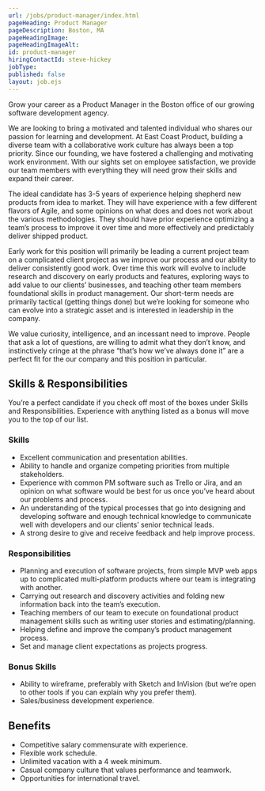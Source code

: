 ```yaml
---
url: /jobs/product-manager/index.html
pageHeading: Product Manager
pageDescription: Boston, MA
pageHeadingImage:
pageHeadingImageAlt:
id: product-manager
hiringContactId: steve-hickey
jobType:
published: false
layout: job.ejs
---
```


<p>Grow your career as a Product Manager in the Boston office of our growing software development agency.</p>

<p>We are looking to bring a motivated and talented individual who shares our passion for learning and development. At East Coast Product, building a diverse team with a collaborative work culture has always been a top priority. Since our founding, we have fostered a challenging and motivating work environment. With our sights set on employee satisfaction, we provide our team members with everything they will need grow their skills and expand their career.</p>

<p>The ideal candidate has 3-5 years of experience helping shepherd new products from idea to market. They will have experience with a few different flavors of Agile, and some opinions on what does and does not work about the various methodologies. They should have prior experience optimizing a team’s process to improve it over time and more effectively and predictably deliver shipped product.</p>

<p>Early work for this position will primarily be leading a current project team on a complicated client project as we improve our process and our ability to deliver consistently good work. Over time this work will evolve to include research and discovery on early products and features, exploring ways to add value to our clients’ businesses, and teaching other team members foundational skills in product management. Our short-term needs are primarily tactical (getting things done) but we’re looking for someone who can evolve into a strategic asset and is interested in leadership in the company.</p>

<p>We value curiosity, intelligence, and an incessant need to improve. People that ask a lot of questions, are willing to admit what they don’t know, and instinctively cringe at the phrase “that’s how we’ve always done it” are a perfect fit for the our company and this position in particular.</p>

<h2 class="text-heading-two">Skills &amp; Responsibilities</h2>

<p>You’re a perfect candidate if you check off most of the boxes under Skills and Responsibilities. Experience with anything listed as a bonus will move you to the top of our list.</p>

<h3 class="text-heading-three">Skills</h3>

<ul>
  <li>Excellent communication and presentation abilities.</li>
  <li>Ability to handle and organize competing priorities from multiple stakeholders.</li>
  <li>Experience with common PM software such as Trello or Jira, and an opinion on what software would be best for us once you’ve heard about our problems and process.</li>
  <li>An understanding of the typical processes that go into designing and developing software and enough technical knowledge to communicate well with developers and our clients’ senior technical leads.</li>
  <li>A strong desire to give and receive feedback and help improve process.</li>
</ul>

<h3 class="text-heading-three">Responsibilities</h3>

<ul>
  <li>Planning and execution of software projects, from simple MVP web apps up to complicated multi-platform products where our team is integrating with another.</li>
  <li>Carrying out research and discovery activities and folding new information back into the team’s execution.</li>
  <li>Teaching members of our team to execute on foundational product management skills such as writing user stories and estimating/planning.</li>
  <li>Helping define and improve the company’s product management process.</li>
  <li>Set and manage client expectations as projects progress.</li>
</ul>

<h3 class="text-heading-three">Bonus Skills</h3>

<ul>
  <li>Ability to wireframe, preferably with Sketch and InVision (but we’re open to other tools if you can explain why you prefer them).</li>
  <li>Sales/business development experience.</li>
</ul>

<h2 class="text-heading-two">Benefits</h2>

<ul>
  <li>Competitive salary commensurate with experience.</li>
  <li>Flexible work schedule.</li>
  <li>Unlimited vacation with a 4 week minimum.</li>
  <li>Casual company culture that values performance and teamwork.</li>
  <li>Opportunities for international travel.</li>
</ul>
